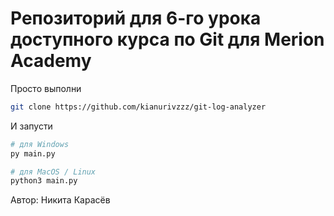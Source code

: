 # Репозиторий для 6-го урока доступного курса по Git для Merion Academy

Просто выполни

```sh
git clone https://github.com/kianurivzzz/git-log-analyzer
```

И запусти

```sh
# для Windows
py main.py

# для MacOS / Linux
python3 main.py
```

Автор: Никита Карасёв
